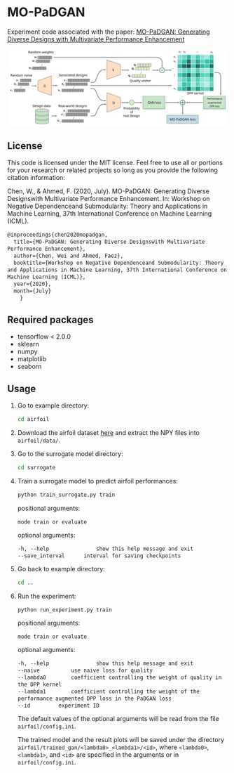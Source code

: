 # MO-PaDGAN

Experiment code associated with the paper: [MO-PaDGAN: Generating Diverse Designs with Multivariate Performance Enhancement](https://arxiv.org/pdf/2007.04790.pdf)

![Alt text](/architecture.svg)

## License
This code is licensed under the MIT license. Feel free to use all or portions for your research or related projects so long as you provide the following citation information:

Chen, W., & Ahmed, F. (2020, July). MO-PaDGAN: Generating Diverse Designswith Multivariate Performance Enhancement. In: Workshop on Negative Dependenceand Submodularity: Theory and Applications in Machine Learning, 37th International Conference on Machine Learning (ICML).

    @inproceedings{chen2020mopadgan,
	  title={MO-PaDGAN: Generating Diverse Designswith Multivariate Performance Enhancement},
	  author={Chen, Wei and Ahmed, Faez},
	  booktitle={Workshop on Negative Dependenceand Submodularity: Theory and Applications in Machine Learning, 37th International Conference on Machine Learning (ICML)},
	  year={2020},
	  month={July}
        }

## Required packages

- tensorflow < 2.0.0
- sklearn
- numpy
- matplotlib
- seaborn

## Usage

1. Go to example directory:

   ```bash
   cd airfoil
   ```

2. Download the airfoil dataset [here](https://drive.google.com/file/d/1OZfF4Zl31jzJmucBIlSqO4OKq9CKHh4r/view?usp=sharing) and extract the NPY files into `airfoil/data/`.

3. Go to the surrogate model directory:

   ```bash
   cd surrogate
   ```

4. Train a surrogate model to predict airfoil performances:

   ```bash
   python train_surrogate.py train
   ```

   positional arguments:
    
   ```
   mode	train or evaluate
   ```

   optional arguments:

   ```
   -h, --help            	show this help message and exit
   --save_interval		interval for saving checkpoints
   ```

5. Go back to example directory:

   ```bash
   cd ..
   ```

6. Run the experiment:

   ```bash
   python run_experiment.py train
   ```

   positional arguments:
    
   ```
   mode	train or evaluate
   ```

   optional arguments:

   ```
   -h, --help            	show this help message and exit
   --naive			use naive loss for quality
   --lambda0		coefficient controlling the weight of quality in the DPP kernel
   --lambda1		coefficient controlling the weight of the performance augmented DPP loss in the PaDGAN loss
   --id			experiment ID
   ```

   The default values of the optional arguments will be read from the file `airfoil/config.ini`.

   The trained model and the result plots will be saved under the directory `airfoil/trained_gan/<lambda0>_<lambda1>/<id>`, where `<lambda0>`, `<lambda1>`, and `<id>` are specified in the arguments or in `airfoil/config.ini`.

